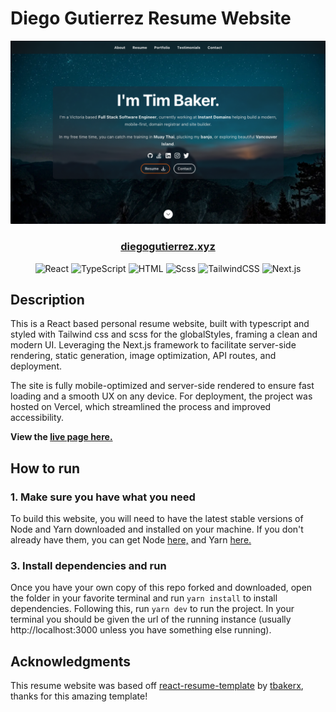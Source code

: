 # Diego Gutierrez Resume Website

![ReactJS Resume Website Template](resume-screenshot.jpg?raw=true 'ReactJS Resume Website Template')

<div align="center">

### [diegogutierrez.xyz](https://diegogutierrez.xyz) 
<p>
  <img alt="React" src="https://img.shields.io/badge/React-61DAFB?logo=react&logoColor=white&style=for-the-badge" />
  <img alt="TypeScript" src="https://img.shields.io/badge/TypeScript-3178C6?logo=typescript&logoColor=white&style=for-the-badge" />
  <img alt="HTML" src="https://img.shields.io/badge/HTML-E34F26?logo=html5&logoColor=white&style=for-the-badge" />
  <img alt="Scss" src="https://img.shields.io/badge/Scss-CC6699?logo=sass&logoColor=white&style=for-the-badge" />
  <img alt="TailwindCSS" src="https://img.shields.io/badge/Tailwind CSS-38B2AC?&logo=tailwind+css&logoColor=white&style=for-the-badge"/>
  <img alt="Next.js" src="https://img.shields.io/badge/Next.js-000000?&logo=Nextdotjs&logoColor=white&style=for-the-badge"/>
</p>
</div>

## Description

This is a React based personal resume website, built with typescript and styled with Tailwind css and scss for the globalStyles, framing a clean and modern UI. Leveraging the Next.js framework to facilitate server-side rendering, static generation, image optimization, API routes, and deployment.

The site is fully mobile-optimized and server-side rendered to ensure fast loading and a smooth UX on any device. For deployment, the project was hosted on Vercel, which streamlined the process and improved accessibility.

**View the [live page here.](https://diegogutierrez.xyz)**

## How to run

### 1. Make sure you have what you need

To build this website, you will need to have the latest stable versions of Node and Yarn downloaded and installed on your machine. If you don't already have them, you can get Node [here,](https://nodejs.org/en/download/) and Yarn [here.](https://yarnpkg.com/getting-started/install)


### 3. Install dependencies and run

Once you have your own copy of this repo forked and downloaded, open the folder in your favorite terminal and run `yarn install` to install dependencies. Following this, run `yarn dev` to run the project. In your terminal you should be given the url of the running instance (usually http://localhost:3000 unless you have something else running).

## Acknowledgments

This resume website was based off [react-resume-template]( https://github.com/tbakerx/react-resume-template) by [tbakerx](https://github.com/tbakerx), thanks for this amazing template!